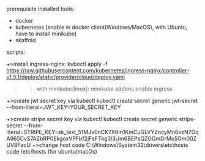 prerequisite installed tools:
- docker
- kubernetes (enable in docker client(Windows/MacOS), with Ubuntu, have to install minikube)
- skaffold

scripts:

  +>install ingress-nginx:
  kubectl apply -f https://raw.githubusercontent.com/kubernetes/ingress-nginx/controller-v1.5.1/deploy/static/provider/cloud/deploy.yaml
  >> with minikube(linux):
  minikube addons enable ingress

  +>create jwt secret key via kubectl
  kubectl create secret generic jwt-secret --from-literal=JWT_KEY=YOUR_SECRET_KEY

  +>create stripe secret key via kubectl
  kubectl create secret generic stripe-secret --from-literal=STRIPE_KEY=sk_test_51MJv0nCK7XRm1KmCuGLVYZncyMn6vzN7OqA965CvS7AZbRP0EkgoxVPFbf2jFsFTkg3l3Um6BEPsQZOGmDrMo5Om00ZUV8FaoU
  +>change host
  code C:\Windows\System32\drivers\etc\hosts
  code /etc/hosts (for ubuntu/macOs)